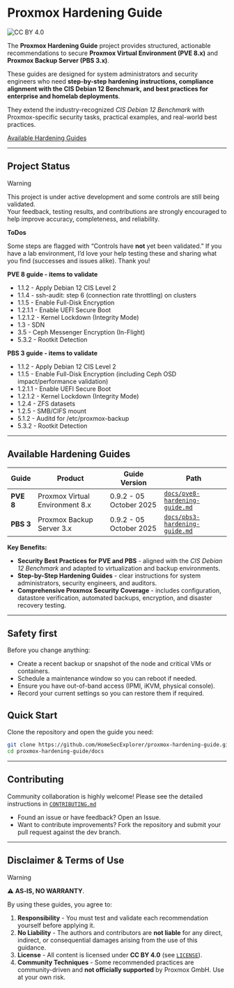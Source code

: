 # Proxmox Hardening Guide

![CC BY 4.0](https://img.shields.io/badge/License-CC%20BY%204.0-green.svg)

The **Proxmox Hardening Guide** project provides structured, actionable recommendations to secure
**Proxmox Virtual Environment (PVE 8.x)** and **Proxmox Backup Server (PBS 3.x)**.

These guides are designed for system administrators and security engineers who need
**step-by-step hardening instructions, compliance alignment with the CIS Debian 12 Benchmark, and best practices for enterprise and homelab deployments**.

They extend the industry-recognized *CIS Debian 12 Benchmark* with Proxmox-specific security tasks, practical examples, and real-world best practices.

[Available Hardening Guides](#available-hardening-guides)

---

## Project Status

> [!WARNING]
> This project is under active development and some controls are still being validated.\
> Your feedback, testing results, and contributions are strongly encouraged to help improve accuracy, completeness, and reliability.

**ToDos**

Some steps are flagged with “Controls have **not** yet been validated.” If you have a lab environment, I’d love your help testing these and sharing what you find (successes and issues alike). Thank you!

**PVE 8 guide - items to validate**

- 1.1.2 - Apply Debian 12 CIS Level 2
- 1.1.4 - ssh-audit: step 6 (connection rate throttling) on clusters
- 1.1.5 - Enable Full-Disk Encryption
- 1.2.1.1 - Enable UEFI Secure Boot
- 1.2.1.2 - Kernel Lockdown (Integrity Mode)
- 1.3 - SDN
- 3.5 - Ceph Messenger Encryption (In-Flight)
- 5.3.2 - Rootkit Detection

**PBS 3 guide - items to validate**

- 1.1.2 - Apply Debian 12 CIS Level 2
- 1.1.5 - Enable Full-Disk Encryption (including Ceph OSD impact/performance validation)
- 1.2.1.1 - Enable UEFI Secure Boot
- 1.2.1.2 - Kernel Lockdown (Integrity Mode)
- 1.2.4 - ZFS datasets
- 1.2.5 - SMB/CIFS mount
- 5.1.2 - Auditd for /etc/proxmox-backup
- 5.3.2 - Rootkit Detection

---

## Available Hardening Guides

| Guide | Product | Guide Version | Path |
|-------|---------|---------|------|
| **PVE 8** | Proxmox Virtual Environment 8.x | 0.9.2 - 05 October 2025 | [`docs/pve8-hardening-guide.md`](docs/pve8-hardening-guide.md) |
| **PBS 3** | Proxmox Backup Server 3.x | 0.9.2 - 05 October 2025 | [`docs/pbs3-hardening-guide.md`](docs/pbs3-hardening-guide.md) |

**Key Benefits:**

- **Security Best Practices for PVE and PBS** - aligned with the *CIS Debian 12 Benchmark* and adapted to virtualization and backup environments.
- **Step-by-Step Hardening Guides** - clear instructions for system administrators, security engineers, and auditors.
- **Comprehensive Proxmox Security Coverage** - includes configuration, datastore verification, automated backups, encryption, and disaster recovery testing.

---

## Safety first

Before you change anything:

- Create a recent backup or snapshot of the node and critical VMs or containers.
- Schedule a maintenance window so you can reboot if needed.
- Ensure you have out-of-band access (IPMI, iKVM, physical console).
- Record your current settings so you can restore them if required.

## Quick Start

Clone the repository and open the guide you need:

```bash
git clone https://github.com/HomeSecExplorer/proxmox-hardening-guide.git
cd proxmox-hardening-guide/docs
```

---

## Contributing

Community collaboration is highly welcome! Please see the detailed instructions in [`CONTRIBUTING.md`](CONTRIBUTING.md)

- Found an issue or have feedback? Open an Issue.
- Want to contribute improvements? Fork the repository and submit your pull request against the dev branch.

---

## Disclaimer & Terms of Use

> [!WARNING]
> ⚠️ **AS‑IS, NO WARRANTY**.

By using these guides, you agree to:

1. **Responsibility** - You must test and validate each recommendation yourself before applying it.
2. **No Liability** - The authors and contributors are **not liable** for any direct, indirect, or consequential damages arising from the use of this guidance.
3. **License** - All content is licensed under **CC BY 4.0** (see [`LICENSE`](LICENSE)).  
4. **Community Techniques** - Some recommended practices are community-driven and **not officially supported** by Proxmox GmbH. Use at your own risk.
